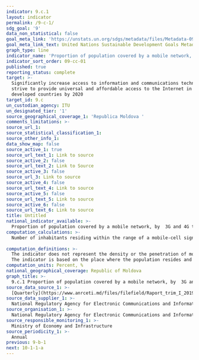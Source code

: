 ```yaml
---
indicator: 9.c.1
layout: indicator
permalink: /9-c-1/
sdg_goal: '9'
data_non_statistical: false
goal_meta_link: 'https://unstats.un.org/sdgs/metadata/files/Metadata-09-0C-01.pdf'
goal_meta_link_text: United Nations Sustainable Development Goals Metadata (pdf 663kB)
graph_type: line
indicator_name: 'Proportion of population covered by a mobile network, by technology'
indicator_sort_order: 09-cc-01
published: true
reporting_status: complete
target: >-
  Significantly increase access to information and communications technology and
  strive to provide universal and affordable access to the Internet in least
  developed countries by 2020
target_id: 9.c
un_custodian_agency: ITU
un_designated_tier: '1'
source_geographical_coverage_1: 'Republica Moldova '
comments_limitations: >-
source_url_1:
source_statistical_classification_1: 
source_other_info_1:
data_show_map: false
source_active_1: true
source_url_text_1: Link to source
source_active_2: false
source_url_text_2: Link to Source
source_active_3: false
source_url_3: Link to source
source_active_4: false
source_url_text_4: Link to source
source_active_5: false
source_url_text_5: Link to source
source_active_6: false
source_url_text_6: Link to source
title: Untitled
national_indicator_available: >-
  Proportion of population covered by a mobile network, by  3G and 4G type
computation_calculations: >-
  Number of inhabitants residing within the range of a mobile-cell signal out od the total population * 100.  <br> 
  
computation_definitions: >-
  The indicator does not represent the density or the penetration of mobile telephony services.<br> 
  The indicator is based on the place where the population resides and not the place where they work or go to school, etc. When there is a number of operators offering this service, the maximum number of covered population should be reported. ANRCETI collects data from 3 operators, Orange, Moldtelecom, Moldcell.
computation_units: Percent, %
national_geographical_coverage: Republic of Moldova
graph_title: >-
  9.c.1 Proportion of population covered by a mobile network, by  3G and 4G type
source_data_source_1: >-
  [Quarterly](https://www.anrceti.md/files/filefield/Raport_trim_I_2019.pdf) and [annual statistical reports "Evolution of electronic communication markets”](https://www.anrceti.md/files/filefield/2018_Rap_Evol_Piata_26042019.pdf) developed by ANRCETI based on the data of authorised providers of public networks and electronic communication services accessible to the public
source_data_supplier_1: >-
  National Regulatory Agency for Electronic Communications and Information Technology
source_organisation_1: >-
  National Regulatory Agency for Electronic Communications and Information Technology
source_responsible_monitoring_1: >-
  Ministry of Economy and Infrastructure
source_periodicity_1: >-
  Annual
previous: 9-b-1
next: 10-1-1-a
---
```

